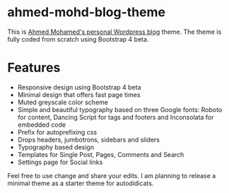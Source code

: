 # ahmed-mohd-blog-theme

This is <a href="http://ahmedmohd.com">Ahmed Mohamed's personal Wordpress blog</a> theme. The theme is fully coded from scratch using Bootstrap 4 beta.

# Features

<ul>

<li>Responsive design using Bootstrap 4 beta
</li>

<li>Minimal design that offers fast page times
</li>

<li>Muted greyscale color scheme
</li>

<li>Simple and beautiful typography based on three Google fonts: Roboto for content, Dancing Script for tags and footers and Inconsolata for embedded code
</li>

<li>Prefix for autoprefixing css
</li>

<li>Drops headers, jumbotrons, sidebars and sliders
</li>

<li>Typography based design
</li>

<li>Templates for Single Post, Pages, Comments and Search
</li>

<li>Settings page for Social links
</li>

</ul>

Feel free to use change and share your edits. I am planning to release a minimal theme as a starter theme for autodidicats.
